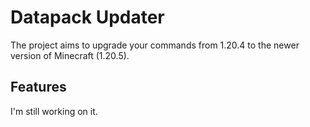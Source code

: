# Datapack Updater
The project aims to upgrade your commands from 1.20.4 to the newer version of Minecraft (1.20.5).

## Features
I'm still working on it.
